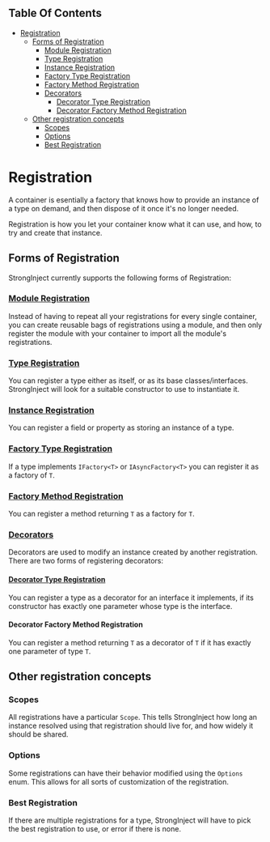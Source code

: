 <!-- START doctoc generated TOC please keep comment here to allow auto update -->
<!-- DON'T EDIT THIS SECTION, INSTEAD RE-RUN doctoc TO UPDATE -->
## Table Of Contents

- [Registration](#registration)
  - [Forms of Registration](#forms-of-registration)
    - [Module Registration](#module-registration)
    - [Type Registration](#type-registration)
    - [Instance Registration](#instance-registration)
    - [Factory Type Registration](#factory-type-registration)
    - [Factory Method Registration](#factory-method-registration)
    - [Decorators](#decorators)
      - [Decorator Type Registration](#decorator-type-registration)
      - [Decorator Factory Method Registration](#decorator-factory-method-registration)
  - [Other registration concepts](#other-registration-concepts)
    - [Scopes](#scopes)
    - [Options](#options)
    - [Best Registration](#best-registration)

<!-- END doctoc generated TOC please keep comment here to allow auto update -->

# Registration

A container is esentially a factory that knows how to provide an instance of a type on demand, and then dispose of it once it's no longer needed.

Registration is how you let your container know what it can use, and how, to try and create that instance.

## Forms of Registration

StrongInject currently supports the following forms of Registration:

### [Module Registration](https://github.com/YairHalberstadt/stronginject/wiki/ModuleRegistration)

Instead of having to repeat all your registrations for every single container, you can create reusable bags of registrations using a module, and then only register the module with your container to import all the module's registrations.

### [Type Registration](https://github.com/YairHalberstadt/stronginject/wiki/TypeRegistration)

You can register a type either as itself, or as its base classes/interfaces. StrongInject will look for a suitable constructor to use to instantiate it.

### [Instance Registration](https://github.com/YairHalberstadt/stronginject/wiki/InstanceRegistration)

You can register a field or property as storing an instance of a type.

### [Factory Type Registration](https://github.com/YairHalberstadt/stronginject/wiki/FactoryTypeRegistration)

If a type implements `IFactory<T>` or `IAsyncFactory<T>` you can register it as a factory of `T`.

### [Factory Method Registration](https://github.com/YairHalberstadt/stronginject/wiki/FactoryMethodRegistration)

You can register a method returning `T` as a factory for `T`.

### [Decorators](https://github.com/YairHalberstadt/stronginject/wiki/Decorators)

Decorators are used to modify an instance created by another registration. There are two forms of registering decorators:

#### [Decorator Type Registration](https://github.com/YairHalberstadt/stronginject/wiki/DecoratorTypeRegistration)

You can register a type as a decorator for an interface it implements, if its constructor has exactly one parameter whose type is the interface.

#### Decorator Factory Method Registration

You can register a method returning `T` as a decorator of `T` if it has exactly one parameter of type `T`.

## Other registration concepts

### Scopes

All registrations have a particular `Scope`. This tells StrongInject how long an instance resolved using that registration should live for, and how widely it should be shared.

### Options

Some registrations can have their behavior modified using the `Options` enum. This allows for all sorts of customization of the registration.

### Best Registration

If there are multiple registrations for a type, StrongInject will have to pick the best registration to use, or error if there is none.
